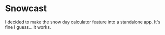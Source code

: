 # Snowcast
I decided to make the snow day calculator feature into a standalone app. It's fine I guess... it works.
